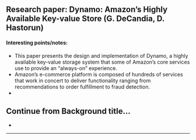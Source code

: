 ## Research paper: Dynamo: Amazon’s Highly Available Key-value Store (G. DeCandia, D. Hastorun)

#### Interesting points/notes: 

- This paper presents the design and implementation of Dynamo, a highly available key-value storage system that some of Amazon’s core services use to provide an “always-on” experience.
- Amazon’s e-commerce platform is composed of hundreds of services that work in concert to deliver functionality ranging from recommendations to order fulfillment to fraud detection.
- 

Continue from Background title...
- 
- 

--------------------------------

